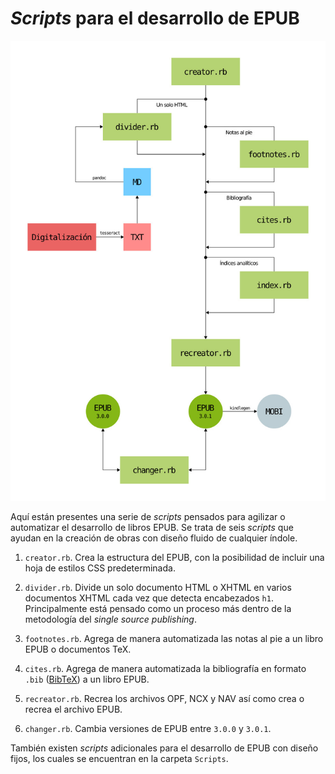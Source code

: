 # *Scripts* para el desarrollo de EPUB

![Flujo de trabajo](flujo-de-trabajo.jpg)

Aquí están presentes una serie de *scripts*
pensados para agilizar o automatizar el desarrollo
de libros EPUB. Se trata de seis *scripts* que
ayudan en la creación de obras con diseño fluido de
cualquier índole.

1. `creator.rb`. Crea la estructura del EPUB, con
la posibilidad de incluir una hoja de estilos CSS
predeterminada.

2. `divider.rb`. Divide un solo documento HTML o
XHTML en varios documentos XHTML cada vez que
detecta encabezados `h1`. Principalmente está
pensado como un proceso más dentro de la
metodología del *single source publishing*.

3. `footnotes.rb`. Agrega de manera automatizada
las notas al pie a un libro EPUB o documentos
TeX.

4. `cites.rb`. Agrega de manera automatizada la
bibliografía en formato `.bib`
([BibTeX](http://www.bibtex.org/)) a un libro
EPUB.

5. `recreator.rb`. Recrea los archivos OPF, NCX y
NAV así como crea o recrea el archivo EPUB.

6. `changer.rb`. Cambia versiones de EPUB entre
`3.0.0` y `3.0.1`.

También existen *scripts* adicionales para el
desarrollo de EPUB con diseño fijos, los cuales
se encuentran en la carpeta `Scripts`.
